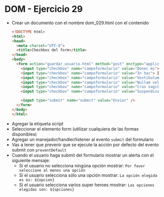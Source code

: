 # DOM - Ejercicio 29

* Crear un documento con el nombre dom_029.html con el contenido
  ```html
  <!DOCTYPE html>
  <html>
  <head>
    <meta charset="UTF-8">
    <title>Checkbox del form</title>
  </head>
  <body>
    <form action="guardar_usuario.html" method="post" enctype="application/x-www-form-urlencoded" name="login">
      <input type="checkbox" name="campoformulario" value="Donec mi"> Donec mi
      <input type="checkbox" name="campoformulario" value="In hac"> In hac
      <input type="checkbox" name="campoformulario" value="Vestibulum volutpat"> Vestibulum volutpat
      <input type="checkbox" name="campoformulario" value="Nullam vel"> Nullam vel
      <input type="checkbox" name="campoformulario" value="Cras sagittis"> Cras sagittis
      <input type="checkbox" name="campoformulario" value="Suspendisse feugiat"> Suspendisse feugiat

      <input type="submit" name="submit" value="Enviar" />
    </form>
  </body>
  </html>
  ```
* Agregar la etiqueta script
* Seleccionar el elemento form (utilizar cualquiera de las formas disponibles)
* Agregar un manejador/handler/listener al evento `submit` del formulario
* Vas a tener que prevenir que se ejecute la acción por defecto del evento submit con `preventDefault`
* Cuando el usuario haga submit del formulario mostrar un alerta con el siguiente mensaje:
  * Si el usuario no selecciona ningúna opción mostrar: `Por favor seleccione al menos una opción`
  * Si el usuario selecciona sólo una opción mostrar: `La opción elegida es es: ${opcion}`
  * Si el usuario selecciona varios super heroes mostrar: `Las opciones elegidas son: ${opciones}`